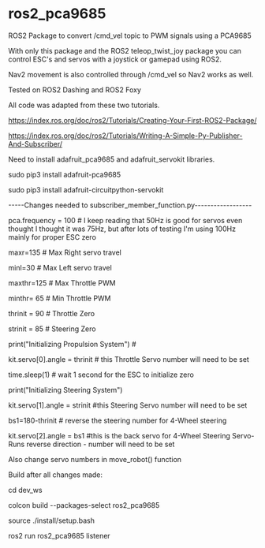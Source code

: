 # ros2_pca9685
ROS2 Package to convert /cmd_vel topic to PWM signals using a PCA9685

With only this package and the ROS2 teleop_twist_joy package you can control ESC's and servos with a joystick or gamepad using ROS2.

Nav2 movement is also controlled through /cmd_vel so Nav2 works as well.

Tested on ROS2 Dashing and ROS2 Foxy

All code was adapted from these two tutorials.

https://index.ros.org/doc/ros2/Tutorials/Creating-Your-First-ROS2-Package/

https://index.ros.org/doc/ros2/Tutorials/Writing-A-Simple-Py-Publisher-And-Subscriber/

Need to install adafruit_pca9685 and adafruit_servokit libraries.

sudo pip3 install adafruit-pca9685

sudo pip3 install adafruit-circuitpython-servokit


-----Changes needed to subscriber_member_function.py------------------

pca.frequency = 100 # I keep reading that 50Hz is good for servos even thought I thought it was 75Hz, but after lots of testing I'm using 100Hz mainly for proper ESC zero

maxr=135 # Max Right servo travel

minl=30 # Max Left servo travel

maxthr=125 # Max Throttle PWM

minthr= 65 # Min Throttle PWM

thrinit = 90 # Throttle Zero

strinit = 85 # Steering Zero

print("Initializing Propulsion System") #

kit.servo[0].angle = thrinit # this Throttle Servo number will need to be set

time.sleep(1) # wait 1 second for the ESC to initialize zero
 
print("Initializing Steering System")

kit.servo[1].angle = strinit #this Steering Servo number will need to be set

bs1=180-thrinit # reverse the steering number for 4-Wheel steering

kit.servo[2].angle = bs1 #this is the back servo for 4-Wheel Steering Servo- Runs reverse direction - number will need to be set


Also change servo numbers in move_robot() function

Build after all changes made:


cd dev_ws

colcon build --packages-select ros2_pca9685

source ./install/setup.bash

ros2 run ros2_pca9685 listener


